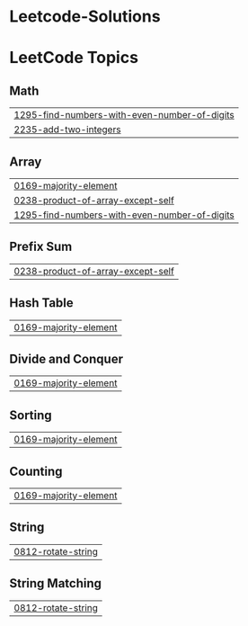 # Leetcode-Solutions

<!---LeetCode Topics Start-->
# LeetCode Topics
## Math
|  |
| ------- |
| [1295-find-numbers-with-even-number-of-digits](https://github.com/shrijeetkushle/Leetcode-Solutions/tree/master/1295-find-numbers-with-even-number-of-digits) |
| [2235-add-two-integers](https://github.com/shrijeetkushle/Leetcode-Solutions/tree/master/2235-add-two-integers) |
## Array
|  |
| ------- |
| [0169-majority-element](https://github.com/shrijeetkushle/Leetcode-Solutions/tree/master/0169-majority-element) |
| [0238-product-of-array-except-self](https://github.com/shrijeetkushle/Leetcode-Solutions/tree/master/0238-product-of-array-except-self) |
| [1295-find-numbers-with-even-number-of-digits](https://github.com/shrijeetkushle/Leetcode-Solutions/tree/master/1295-find-numbers-with-even-number-of-digits) |
## Prefix Sum
|  |
| ------- |
| [0238-product-of-array-except-self](https://github.com/shrijeetkushle/Leetcode-Solutions/tree/master/0238-product-of-array-except-self) |
## Hash Table
|  |
| ------- |
| [0169-majority-element](https://github.com/shrijeetkushle/Leetcode-Solutions/tree/master/0169-majority-element) |
## Divide and Conquer
|  |
| ------- |
| [0169-majority-element](https://github.com/shrijeetkushle/Leetcode-Solutions/tree/master/0169-majority-element) |
## Sorting
|  |
| ------- |
| [0169-majority-element](https://github.com/shrijeetkushle/Leetcode-Solutions/tree/master/0169-majority-element) |
## Counting
|  |
| ------- |
| [0169-majority-element](https://github.com/shrijeetkushle/Leetcode-Solutions/tree/master/0169-majority-element) |
## String
|  |
| ------- |
| [0812-rotate-string](https://github.com/shrijeetkushle/Leetcode-Solutions/tree/master/0812-rotate-string) |
## String Matching
|  |
| ------- |
| [0812-rotate-string](https://github.com/shrijeetkushle/Leetcode-Solutions/tree/master/0812-rotate-string) |
<!---LeetCode Topics End-->

